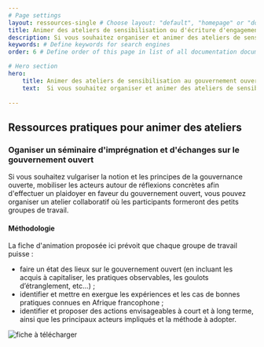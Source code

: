 ```yaml
---
# Page settings
layout: ressources-single # Choose layout: "default", "homepage" or "documentation-archive"
title: Animer des ateliers de sensibilisation ou d'écriture d'engagements # Define a title of your page
description: Si vous souhaitez organiser et animer des ateliers de sensibilisation et de mobilisation autour du gouvernement ouvert et à l’adhésion au PGO, ou pour co-construire et co-rédiger des engagements du Plan d’Action National, voici quelques ressources, trames d’atelier et supports d'animation qui pourront vous être utile. # Define a description of your page
keywords: # Define keywords for search engines
order: 6 # Define order of this page in list of all documentation documents

# Hero section
hero:
    title: Animer des ateliers de sensibilisation au gouvernement ouvert ou d'écriture d'engagements
    text:  Si vous souhaitez organiser et animer des ateliers de sensibilisation, mobiliser autour du gouvernement ouvert et sur l’adhésion au PGO, ou pour co-construire et co-rédiger des engagements du Plan d’Action National, voici quelques ressources, trames d’atelier et supports d'animation qui pourront vous être utile. Ces ressources sont librement réutilisables, et téléchargeables.
 
---
```


## Ressources pratiques pour animer des ateliers 

### Oganiser un séminaire d'imprégnation et d'échanges sur le gouvernement ouvert 

Si vous souhaitez vulgariser la notion et les principes de la gouvernance ouverte, mobiliser les acteurs autour de réflexions concrètes afin d'effectuer un plaidoyer en faveur du gouvernement ouvert, vous pouvez organiser un atelier collaboratif où les participants formeront des petits groupes de travail. 

#### Méthodologie

La fiche d'animation proposée ici prévoit que chaque groupe de travail puisse : 

* faire un état des lieux sur le gouvernement ouvert (en incluant les acquis à capitaliser, les pratiques observables, les goulots d’étranglement, etc...) ; 
* identifier et mettre en exergue les expériences et les cas de bonnes 
pratiques connues en Afrique francophone ; 
* identifier et proposer des actions envisageables à court et à long terme, ainsi que les principaux acteurs impliqués et la méthode à adopter. 

![fiche à télécharger](/assets/images/atelier-impregnation-gouvernement-ouvert.png)
